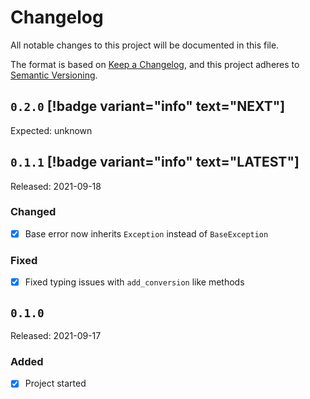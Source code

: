 # Changelog

All notable changes to this project will be documented in this file.

The format is based on [Keep a Changelog](https://keepachangelog.com/en/1.0.0/), and this project adheres
to [Semantic Versioning](https://semver.org/spec/v2.0.0.html).

## `0.2.0` [!badge variant="info" text="NEXT"]

Expected: unknown

## `0.1.1` [!badge variant="info" text="LATEST"]

Released: 2021-09-18

### Changed

- [x] Base error now inherits `Exception` instead of `BaseException`

### Fixed

- [x] Fixed typing issues with `add_conversion` like methods

## `0.1.0`

Released: 2021-09-17

### Added

- [x] Project started